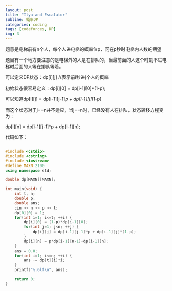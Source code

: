 ```yaml
---
layout: post
title: "Ilya and Escalator"
subline: 概率DP
categories: coding
tags: [codeforces, DP]
img: 3
---
```


题意是电梯前有n个人，每个人进电梯的概率位p，问在p秒时电梯内人数的期望

题目有一个地方要注意的是电梯外的人是在排队的，当最前面的人这个时刻不进电梯时后面的人等在排队等着。

可以定义DP状态：dp[i][j] //表示前i秒进j个人的概率

初始状态很容易定义：dp[i][0] = dp[i-1][0]*(1-p);

可以知道dp[i][j] = dp[i-1][j-1]*p + dp[i-1][j]*(1-p)

而这个状态对于j==n并不适应，当j==n时，已经没有人在排队，状态转移方程变为：

dp[i][n] = dp[i-1][j-1]*p + dp[i-1][n];

代码如下：

```cpp

#include <cstdio>
#include <cstring>
#include <iostream>
#define MAXN 2100
using namespace std;

double dp[MAXN][MAXN];

int main(void) {
    int t, n;
    double p;
    double ans;
    cin >> n >> p >> t;
    dp[0][0] = 1;
    for(int i=1; i<=t; ++i) {
        dp[i][0] = (1-p)*dp[i-1][0];
        for(int j=1; j<n; ++j) {
            dp[i][j] = dp[i-1][j-1]*p + dp[i-1][j]*(1-p);
        }
        dp[i][n] = p*dp[i-1][n-1]+dp[i-1][n];
    }
    ans = 0.0;
    for(int i=1; i<=n; ++i) {
        ans += dp[t][i]*i;
    }
    printf("%.6lf\n", ans);

    return 0;
}

```
